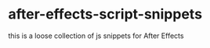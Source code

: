 after-effects-script-snippets
=============================

this is a loose collection of js snippets for After Effects 